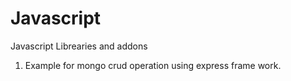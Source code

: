 Javascript
==========

Javascript Librearies and addons

  1. Example for mongo crud operation using express frame work.
